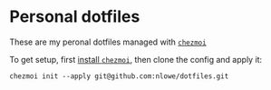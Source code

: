 # Personal dotfiles

These are my peronal dotfiles managed with [`chezmoi`](https://www.chezmoi.io/)

To get setup, first [install `chezmoi`](https://www.chezmoi.io/install/), then clone the config and apply it:

```
chezmoi init --apply git@github.com:nlowe/dotfiles.git
```

